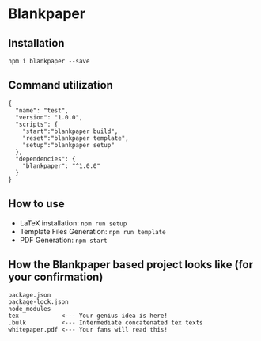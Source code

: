 # Blankpaper

## Installation
`npm i blankpaper --save`

## Command utilization
```:json
{
  "name": "test",
  "version": "1.0.0",
  "scripts": {
    "start":"blankpaper build",
    "reset":"blankpaper template",
    "setup":"blankpaper setup"
  },
  "dependencies": {
    "blankpaper": "^1.0.0"
  }
}
```
## How to use
- LaTeX installation: `npm run setup`
- Template Files Generation: `npm run template`
- PDF Generation: `npm start`

## How the Blankpaper based project looks like (for your confirmation)
```
package.json
package-lock.json
node_modules
tex            <--- Your genius idea is here!
.bulk          <--- Intermediate concatenated tex texts
whitepaper.pdf <--- Your fans will read this!
```
